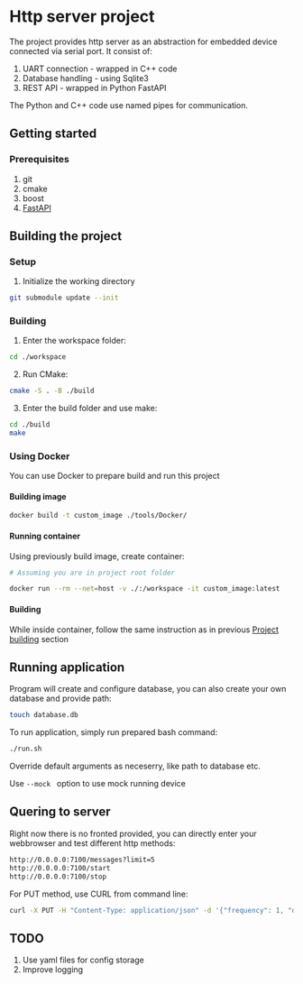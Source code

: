 # Http server project

The project provides http server as an abstraction for embedded device connected via serial port.
It consist of:

1. UART connection - wrapped in C++ code
2. Database handling - using Sqlite3
3. REST API - wrapped in Python FastAPI

The Python and C++ code use named pipes for communication.

## Getting started

### Prerequisites

1. git
2. cmake
3. boost
4. [FastAPI](https://github.com/tiangolo/fastapi)

## Building the project

### Setup

1. Initialize the working directory

```bash
git submodule update --init
```

### Building
<a name="building"></a>

1. Enter the workspace folder:

```bash
cd ./workspace
```
2. Run CMake:

```bash
cmake -S . -B ./build
```

3. Enter the build folder and use make:

```bash
cd ./build
make
```

### Using Docker

You can use Docker to prepare build and run this project

#### Building image

```bash
docker build -t custom_image ./tools/Docker/
```

#### Running container

Using previously build image, create container:

```bash
# Assuming you are in project root folder

docker run --rm --net=host -v ./:/workspace -it custom_image:latest
```

#### Building

While inside container, follow the same instruction as in previous [Project building](#building) section

## Running application

Program will create and configure database, you can also create your own database and provide path:

```bash
touch database.db
```

To run application, simply run prepared bash command:

```bash
./run.sh
```
Override default arguments as neceserry, like path to database etc.

Use ```--mock ``` option to use mock running device

## Quering to server

Right now there is no fronted provided, you can directly enter your webbrowser and test different http methods:

```bash
http://0.0.0.0:7100/messages?limit=5
http://0.0.0.0:7100/start
http://0.0.0.0:7100/stop

```

For PUT method, use CURL from command line:

```bash
curl -X PUT -H "Content-Type: application/json" -d '{"frequency": 1, "debug": 1}' http://localhost:7100/configure
```

## TODO
1. Use yaml files for config storage
2. Improve logging
